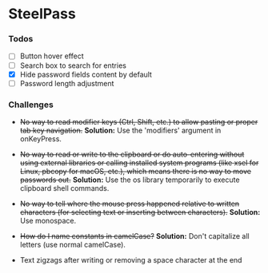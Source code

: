 # SteelPass

### Todos
- [ ] Button hover effect
- [ ] Search box to search for entries
- [x] Hide password fields content by default
- [ ] Password length adjustment

### Challenges
- ~~No way to read modifier keys (Ctrl, Shift, etc.) to allow pasting or proper tab key navigation.~~
**Solution:** Use the 'modifiers' argument in onKeyPress.

- ~~No way to read or write to the clipboard or do auto-entering without using external libraries or calling installed system programs (like xsel for Linux, pbcopy for macOS, etc.), which means there is no way to move passwords out.~~
**Solution:** Use the os library temporarily to execute clipboard shell commands.

- ~~No way to tell where the mouse press happened relative to written characters (for selecting text or inserting between characters).~~
**Solution:** Use monospace.

- ~~How do I name constants in camelCase?~~
**Solution:** Don't capitalize all letters (use normal camelCase).

- Text zigzags after writing or removing a space character at the end